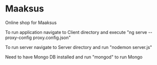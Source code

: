 # Maaksus
Online shop for Maaksus

To run application navigate to Client directory and execute "ng serve --proxy-config proxy.config.json"

To run server navigate to Server directory and run "nodemon server.js"

Need to have Mongo DB installed and run "mongod" to run Mongo
